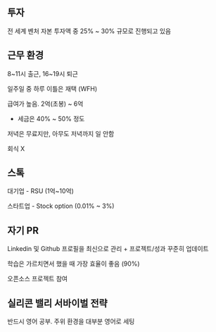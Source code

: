 ## 투자

전 세계 벤처 자본 투자액 중 25% ~ 30% 규모로 진행되고 있음

## 근무 환경

8~11시 출근, 16~19시 퇴근

일주일 중 하루 이틀은 재택 (WFH)

급여가 높음. 2억(초봉) ~ 6억
- 세금은 40% ~ 50% 정도

저녁은 무료지만, 아무도 저녁까지 일 안함

회식 X

## 스톡

대기업 - RSU (1억~10억)

스타트업 - Stock option (0.01% ~ 3%)

## 자기 PR

Linkedin 및 Github 프로필을 최신으로 관리 + 프로젝트/성과 꾸준히 업데이트

학습은 가르치면서 했을 때 가장 효율이 좋음 (90%)

오픈소스 프로젝트 참여

## 실리콘 밸리 서바이벌 전략

반드시 영어 공부. 주위 환경을 대부분 영어로 세팅



